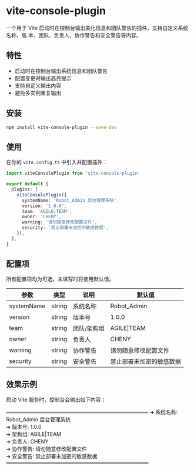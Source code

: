 # vite-console-plugin

一个用于 Vite 启动时在控制台输出美化信息和团队警告的插件，支持自定义系统名称、版
本、团队、负责人、协作警告和安全警告等内容。

## 特性

- 启动时在控制台输出系统信息和团队警告
- 配置变更时输出高亮提示
- 支持自定义输出内容
- 避免多实例重复输出

## 安装

```bash
npm install vite-console-plugin --save-dev

```

## 使用

在你的 `vite.config.ts` 中引入并配置插件：

```ts
import viteConsolePlugin from 'vite-console-plugin'

export default {
  plugins: [
    viteConsolePlugin({
      systemName: 'Robot_Admin 后台管理系统',
      version: '1.0.0',
      team: 'AGILE|TEAM',
      owner: 'CHENY',
      warning: '请勿随意修改配置文件',
      security: '禁止部署未加密的敏感数据',
    }),
  ],
}
```


## 配置项

所有配置项均为可选，未填写时将使用默认值。

| 参数        | 类型   | 说明         | 默认值                   |
| ----------- | ------ | ------------ | ------------------------ |
| systemName  | string | 系统名称     | Robot_Admin              |
| version     | string | 版本号       | 1.0.0                    |
| team        | string | 团队/架构组  | AGILE\|TEAM              |
| owner       | string | 负责人       | CHENY                    |
| warning     | string | 协作警告     | 请勿随意修改配置文件     |
| security    | string | 安全警告     | 禁止部署未加密的敏感数据 |

## 效果示例

启动 Vite 服务时，控制台会输出如下内容：

═══════════════════════════════════════
  ➜  系统名称: Robot_Admin 后台管理系统      
  ➜  版本号:   1.0.0      
  ➜  架构组:   AGILE|TEAM      
  ➜  负责人:   CHENY      
  ➜  协作警告: 请勿随意修改配置文件      
  ➜  安全警告: 禁止部署未加密的敏感数据      
═══════════════════════════════════════      
